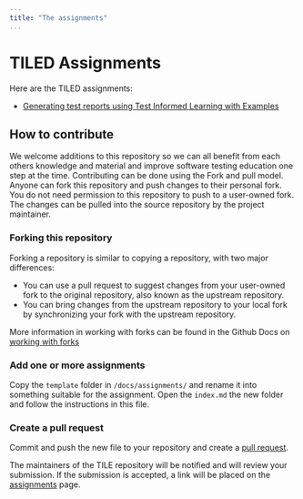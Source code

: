 ```yaml
---
title: "The assignments"
...
```


# TILED Assignments

Here are the TILED assignments:

- [Generating test reports using Test Informed Learning with Examples](../nifties/2022/nifty2022.md)

## How to contribute

We welcome additions to this repository so we can all benefit from each others knowledge and material and improve software testing education one step at the time. Contributing can be done using the Fork and pull model. Anyone can fork this repository and push changes to their personal fork. You do not need permission to this repository to push to a user-owned fork. The changes can be pulled into the source repository by the project maintainer.

### Forking this repository

Forking a repository is similar to copying a repository, with two major differences:

- You can use a pull request to suggest changes from your user-owned fork to the original repository, also known as the upstream repository.
- You can bring changes from the upstream repository to your local fork by synchronizing your fork with the upstream repository.

More information in working with forks can be found in the Github Docs on [working with forks](https://docs.github.com/en/github/collaborating-with-pull-requests/working-with-forks/about-forks)

### Add one or more assignments

Copy the `template` folder in `/docs/assignments/` and rename it into something suitable for the assignment. Open the `index.md` the new folder and follow the instructions in this file.

### Create a pull request

Commit and push the new file to your repository and create a [pull request](https://docs.github.com/en/github/collaborating-with-pull-requests/proposing-changes-to-your-work-with-pull-requests/creating-a-pull-request-from-a-fork).

The maintainers of the TILE repository will be notified and will review your submission. If the submission is accepted, a link will be placed on the [assignments](../assignments/index.md) page.